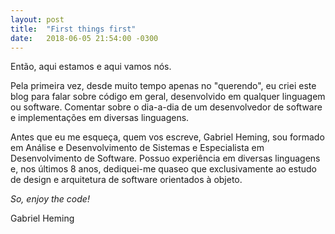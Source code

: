 ```yaml
---
layout: post
title:  "First things first"
date:   2018-06-05 21:54:00 -0300
---
```

Então, aqui estamos e aqui vamos nós.

Pela primeira vez, desde muito tempo apenas no "querendo", eu criei este blog para falar sobre código em geral,
desenvolvido em qualquer linguagem ou software. Comentar sobre o dia-a-dia de um desenvolvedor de software e
implementações em diversas linguagens.

Antes que eu me esqueça, quem vos escreve, Gabriel Heming, sou formado em Análise e Desenvolvimento de Sistemas
e Especialista em Desenvolvimento de Software. Possuo experiência em diversas linguagens e, nos últimos 8 anos,
dediquei-me quaseo que exclusivamente ao estudo de design e arquitetura de software orientados à objeto.

*So, enjoy the code!*

Gabriel Heming


